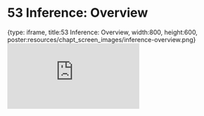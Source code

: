 # 53 Inference: Overview
 
{type: iframe, title:53 Inference: Overview, width:800, height:600, poster:resources/chapt_screen_images/inference-overview.png}
![](https://datatrail-jhu.github.io/DataTrail_ReOrg/no_toc/inference-overview.html)
 

 
